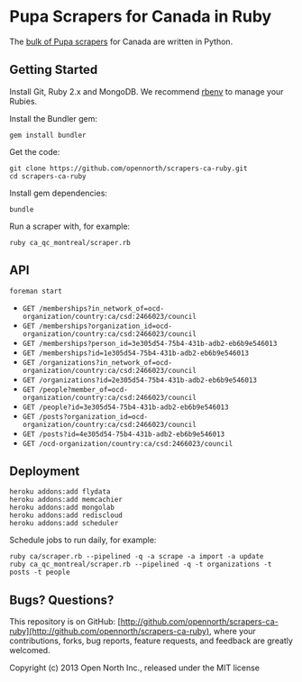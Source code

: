 # Pupa Scrapers for Canada in Ruby

The [bulk of Pupa scrapers](http://github.com/opencivicdata/scrapers-ca) for Canada are written in Python.

## Getting Started

Install Git, Ruby 2.x and MongoDB. We recommend [rbenv](https://github.com/sstephenson/rbenv) to manage your Rubies.

Install the Bundler gem:

    gem install bundler

Get the code:

    git clone https://github.com/opennorth/scrapers-ca-ruby.git
    cd scrapers-ca-ruby

Install gem dependencies:

    bundle

Run a scraper with, for example:

    ruby ca_qc_montreal/scraper.rb

## API

    foreman start

* `GET /memberships?in_network_of=ocd-organization/country:ca/csd:2466023/council`
* `GET /memberships?organization_id=ocd-organization/country:ca/csd:2466023/council`
* `GET /memberships?person_id=3e305d54-75b4-431b-adb2-eb6b9e546013`
* `GET /memberships?id=1e305d54-75b4-431b-adb2-eb6b9e546013`
* `GET /organizations?in_network_of=ocd-organization/country:ca/csd:2466023/council`
* `GET /organizations?id=2e305d54-75b4-431b-adb2-eb6b9e546013`
* `GET /people?member_of=ocd-organization/country:ca/csd:2466023/council`
* `GET /people?id=3e305d54-75b4-431b-adb2-eb6b9e546013`
* `GET /posts?organization_id=ocd-organization/country:ca/csd:2466023/council`
* `GET /posts?id=4e305d54-75b4-431b-adb2-eb6b9e546013`
* `GET /ocd-organization/country:ca/csd:2466023/council`

## Deployment

    heroku addons:add flydata
    heroku addons:add memcachier
    heroku addons:add mongolab
    heroku addons:add rediscloud
    heroku addons:add scheduler

Schedule jobs to run daily, for example:

    ruby ca/scraper.rb --pipelined -q -a scrape -a import -a update
    ruby ca_qc_montreal/scraper.rb --pipelined -q -t organizations -t posts -t people

## Bugs? Questions?

This repository is on GitHub: [http://github.com/opennorth/scrapers-ca-ruby](http://github.com/opennorth/scrapers-ca-ruby), where your contributions, forks, bug reports, feature requests, and feedback are greatly welcomed.

Copyright (c) 2013 Open North Inc., released under the MIT license
